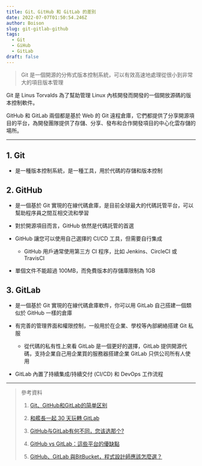 ```yaml
---
title: Git、GitHub 和 GitLab 的差別
date: 2022-07-07T01:50:54.246Z
author: Boison
slug: git-gitlab-github
tags:
  - Git
  - GiHub
  - GitLab
draft: false
---
```

> Git 是一個開源的分佈式版本控制系統，可以有效高速地處理從很小到非常大的項目版本管理

Git 是 Linus Torvalds 為了幫助管理 Linux 內核開發而開發的一個開放源碼的版本控制軟件。

GitHub 和 GitLab 兩個都是基於 Web 的 Git 遠程倉庫，它們都提供了分享開源項目的平台，為開發團隊提供了存儲、分享、發布和合作開發項目的中心化雲存儲的場所。

---

## 1. Git 

* 是一種版本控制系統，是一種工具，用於代碼的存儲和版本控制

## 2. GitHub 

* 是一個基於 Git 實現的在線代碼倉庫，是目前全球最大的代碼託管平台，可以幫助程序員之間互相交流和學習

* 對於開源項目而言，GitHub 依然是代碼託管的首選

* GitHub 讓您可以使用自己選擇的 CI/CD 工具，但需要自行集成

  *  GitHub 用戶通常使用第三方 CI 程序，比如 Jenkins、CircleCI 或 TravisCI

* 單個文件不能超過 100MB，而免費版本的存儲庫限制為 1GB

## 3. GitLab 

* 是一個基於 Git 實現的在線代碼倉庫軟件，你可以用 GitLab 自己搭建一個類似於 GitHub 一樣的倉庫

* 有完善的管理界面和權限控制，一般用於在企業、學校等內部網絡搭建 Git 私服

  * 從代碼的私有性上來看 GitLab 是一個更好的選擇，GitLab 提供開源代碼，支持企業自己用企業買的服務器搭建企業 GitLab 只供公司所有人使用

* GitLab 內置了持續集成/持續交付 (CI/CD) 和 DevOps 工作流程

---

> 參考資料
>
> 1. [Git、GitHub和GitLab的简单区别](https://juejin.cn/post/6905582387325829128)
>
> 2. [和艦長一起 30 天玩轉 GitLab](https://ithelp.ithome.com.tw/users/20120986/ironman/2733)
>
> 3. [GitHub与GitLab有何不同，您该选那个?](https://blog.desdelinux.net/zh-TW/github-vs-gitlab/?fbclid\=IwAR1ltZlI8ItAuWW7SDFUoeRWBBm4fhgRsyLp6p4DS4O38ESlCA4eFRglRF8)
>
> 4. [GitHub vs GitLab：這些平台的優缺點](https://blog.desdelinux.net/zh-TW/github-vs-gitlab/?fbclid\=IwAR1ltZlI8ItAuWW7SDFUoeRWBBm4fhgRsyLp6p4DS4O38ESlCA4eFRglRF8)
>
> 5. [GitHub、GitLab 與BitBucket，程式設計師應該怎麼選？](https://kknews.cc/zh-tw/code/33kk9p8.html)